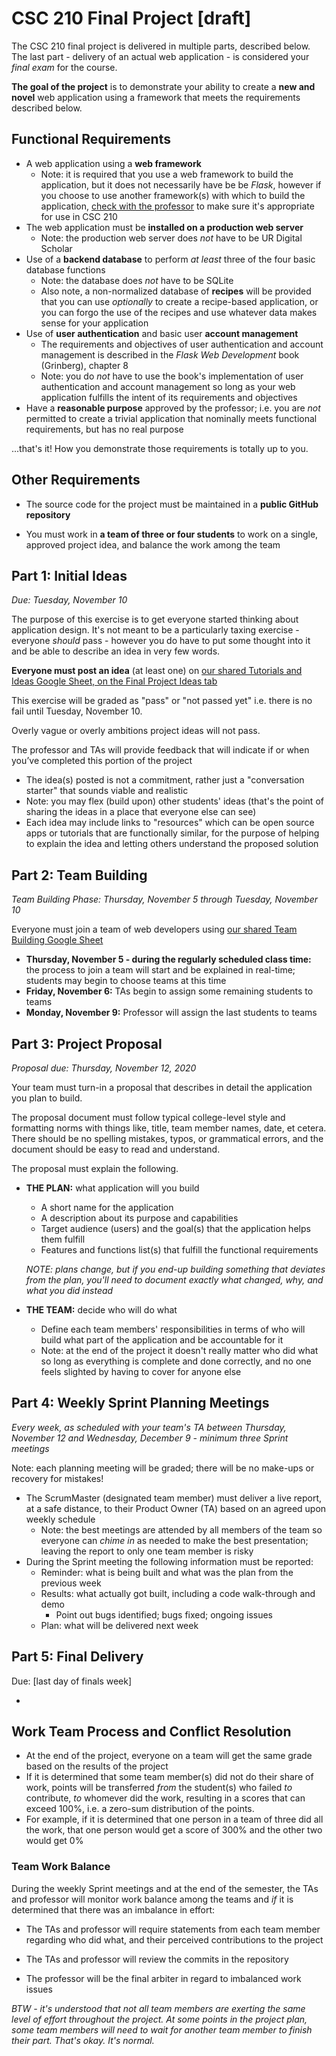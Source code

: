 # CSC 210 Final Project [draft]

The CSC 210 final project is delivered in multiple parts, described below.  The last part - delivery of an actual web application - is considered your *final exam* for the course.

**The goal of the project** is to demonstrate your ability to create a **new and novel** web application using a framework that meets the requirements described below.

## Functional Requirements

- A web application using a **web framework**
  - Note: it is required that you use a web framework to build the application, but it does not necessarily have be be *Flask*, however if you choose to use another framework(s) with which to build the application, <u>check with the professor</u> to make sure it's appropriate for use in CSC 210
- The web application must be **installed on a production web server** 
  - Note: the production web server does *not* have to be UR Digital Scholar
- Use of a **backend database** to perform *at least* three of the four basic database functions
  - Note: the database does *not* have to be SQLite
  - Also note, a non-normalized database of **recipes** will be provided that you can use *optionally* to create a recipe-based application, or you can forgo the use of the recipes and use whatever data makes sense for your application
- Use of **user authentication** and basic user **account management**
  - The requirements and objectives of user authentication and account management is described in the *Flask Web Development* book (Grinberg), chapter 8
  - Note: you do *not* have to use the book's implementation of user authentication and account management so long as your web application fulfills the intent of its requirements and objectives
- Have a **reasonable purpose** approved by the professor; i.e. you are *not* permitted to create a trivial application that nominally meets functional requirements, but has no real purpose

...that's it!  How you demonstrate those requirements is totally up to you.

## Other Requirements

- The source code for the project must be maintained in a **public GitHub repository**

- You must work in **a team of three or four students** to work on a single, approved project idea, and balance the work among the team

## Part 1: Initial Ideas

*Due: Tuesday, November 10*

The purpose of this exercise is to get everyone started thinking about application design. It's not meant to be a particularly taxing exercise - everyone *should* pass - however you do have to put some thought into it and be able to describe an idea in very few words.

**Everyone must post an idea** (at least one) on [our shared Tutorials and Ideas Google Sheet, on the Final Project Ideas tab](https://docs.google.com/spreadsheets/d/1sLVw6UWpY4K66Z32Xu3Pw9Lp-xgXGgagto_YrTUl35w/edit#gid=52214594)

This exercise will be graded as "pass" or "not passed yet" i.e. there is no fail until Tuesday, November 10.

Overly vague or overly ambitions project ideas will not pass.

The professor and TAs will provide feedback that will indicate if or when you’ve completed this portion of the project

- The idea(s) posted is not a commitment, rather just a "conversation starter" that sounds viable and realistic
- Note: you may flex (build upon) other students' ideas (that's the point of sharing the ideas in a place that everyone else can see)
- Each idea may include links to "resources" which can be open source apps or tutorials that are functionally similar, for the purpose of helping to explain the idea and letting others understand the proposed solution

## Part 2: Team Building

*Team Building Phase: Thursday, November 5 through Tuesday, November 10*

Everyone must join a team of web developers using [our shared Team Building Google Sheet](https://docs.google.com/spreadsheets/d/1ou9MFoP_8cb3TCGpfL0PIDeA_1bNWJTsWqM2GshVYIs/edit#gid=0)

- **Thursday, November 5 - during the regularly scheduled class time:** the process to join a team will start and be explained in real-time; students may begin to choose teams at this time
- **Friday, November 6:** TAs begin to assign some remaining students to teams
- **Monday, November 9:** Professor will assign the last students to teams

## Part 3: Project Proposal

*Proposal due: Thursday, November 12, 2020*

Your team must turn-in a proposal that describes in detail the application you plan to build.  

The proposal document must follow typical college-level style and formatting norms with things like, title, team member names, date, et cetera.  There should be no spelling mistakes, typos, or grammatical errors, and the document should be easy to read and understand.

The proposal must explain the following.

- **THE PLAN:** what application will you build 
  
  - A short name for the application
  - A description about its purpose and capabilities
  - Target audience (users) and the goal(s) that the application helps them fulfill
  - Features and functions list(s) that fulfill the functional requirements
  
  *NOTE: plans change, but if you end-up building something that deviates from the plan, you'll need to document exactly what changed, why, and what you did instead*
  
- **THE TEAM:** decide who will do what
  
  - Define each team members' responsibilities in terms of who will build what part of the application and be accountable for it
  - Note: at the end of the project it doesn't really matter who did what so long as everything is complete and done correctly, and no one feels slighted by having to cover for anyone else

## Part 4: Weekly Sprint Planning Meetings

*Every week, as scheduled with your team's TA between Thursday, November 12 and Wednesday, December 9 - minimum three Sprint meetings*

Note: each planning meeting will be graded; there will be no make-ups or recovery for mistakes!  

- The ScrumMaster (designated team member) must deliver a live report, at a safe distance, to their Product Owner (TA) based on an agreed upon weekly schedule
  - Note: the best meetings are attended by all members of the team so everyone can *chime in* as needed to make the best presentation; leaving the report to only one team member is risky
- During the Sprint meeting the following information must be reported:
  - Reminder: what is being built and what was the plan from the previous week
  - Results: what actually got built, including a code walk-through and demo
    - Point out bugs identified; bugs fixed; ongoing issues
  - Plan: what will be delivered next week

## Part 5: Final Delivery

Due: [last day of finals week]

- 





## Work Team Process and Conflict Resolution

- At the end of the project, everyone on a team will get the same grade based on the results of the project
- If it is determined that some team member(s) did not do their share of work, points will be transferred *from* the student(s) who failed *to* contribute, *to* whomever did the work, resulting in a scores that can exceed 100%, i.e. a zero-sum distribution of the points.  
- For example, if it is determined that one person in a team of three did all the work, that one person would get a score of 300% and the other two would get 0%

### Team Work Balance

During the weekly Sprint meetings and at the end of the semester, the TAs and professor will monitor work balance among the teams and *if* it is determined that there was an imbalance in effort:

- The TAs and professor will require statements from each team member regarding who did what, and their perceived contributions to the project
- The TAs and professor will review the commits in the repository

- The professor will be the final arbiter in regard to imbalanced work issues

*BTW - it's understood that not all team members are exerting the same level of effort throughout the project. At some points in the project plan, some team members will need to wait for another team member to finish their part.  That's okay.  It's normal.*

